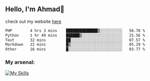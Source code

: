 
## Hello, I'm Ahmad👋

check out my website [here](https://ahmadalwi.com/)

<!--START_SECTION:waka-->

```txt
PHP        4 hrs 3 mins    ██████████████▒░░░░░░░░░░   56.78 %
Python     1 hr 49 mins    ██████▒░░░░░░░░░░░░░░░░░░   25.56 %
Text       32 mins         ██░░░░░░░░░░░░░░░░░░░░░░░   07.57 %
Markdown   22 mins         █▒░░░░░░░░░░░░░░░░░░░░░░░   05.29 %
Other      16 mins         █░░░░░░░░░░░░░░░░░░░░░░░░   03.77 %
```

<!--END_SECTION:waka-->

### My arsenal:

[![My Skills](https://skillicons.dev/icons?i=js,ts,py,go,react,nextjs,svelte,nodejs,django,tailwind,html,css,sass,firebase,mongodb,postgres,mysql,redis,git,github,docker,vscode,figma,godot)](https://skillicons.dev)
